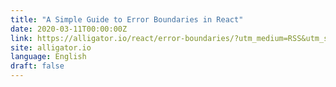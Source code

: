 ```yaml
---
title: "A Simple Guide to Error Boundaries in React"
date: 2020-03-11T00:00:00Z
link: https://alligator.io/react/error-boundaries/?utm_medium=RSS&utm_source=news.12bit.vn
site: alligator.io
language: English
draft: false
---
```

